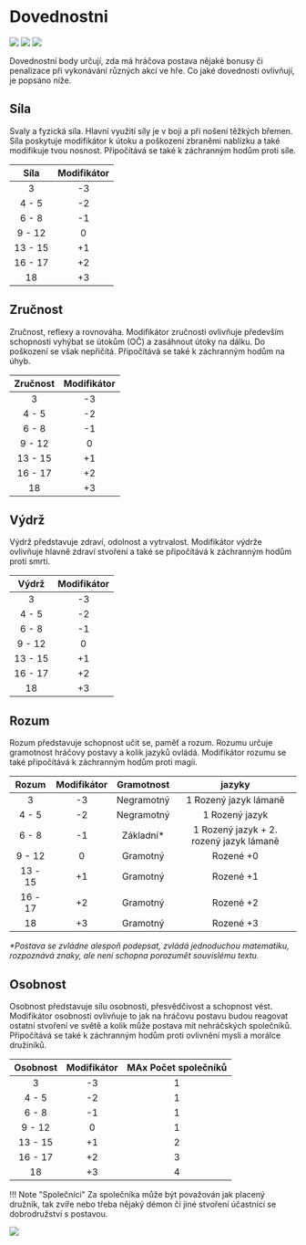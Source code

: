# Dovednostni

<img src="/assets/sep_line.png"/>

<img src="/assets/Dovednosti.png" />

<img src="/assets/sep_line.png"/>

Dovednostní body určují, zda má hráčova postava nějaké bonusy či penalizace při vykonávání různých akcí ve hře.  Co jaké dovednosti ovlivňují, je popsáno níže.

## Síla

Svaly a fyzická síla. Hlavní využití síly je v boji a při nošení těžkých břemen. Síla poskytuje modifikátor k útoku a poškození zbraněmi nablízku a také modifikuje tvou nosnost. Připočítává se také k záchranným hodům proti síle.

|  Síla   | Modifikátor |
| :-----: | :---------: |
|    3    |     -3      |
|  4 - 5  |     -2      |
|  6 - 8  |     -1      |
| 9 - 12  |      0      |
| 13 - 15 |     +1      |
| 16 - 17 |     +2      |
|   18    |     +3      |

## Zručnost

Zručnost, reflexy a rovnováha. Modifikátor zručnosti ovlivňuje především schopnosti vyhýbat se útokům (OČ) a zasáhnout útoky na dálku. Do poškození se však nepřičítá. Připočítává se také k záchranným hodům na úhyb.

| Zručnost | Modifikátor |
| :------: | :---------: |
|    3     |     -3      |
|  4 - 5   |     -2      |
|  6 - 8   |     -1      |
|  9 - 12  |      0      |
| 13 - 15  |     +1      |
| 16 - 17  |     +2      |
|    18    |     +3      |

## Výdrž

Výdrž představuje zdraví, odolnost a vytrvalost. Modifikátor výdrže ovlivňuje hlavně zdraví stvoření a také se připočítává k záchranným hodům proti smrti.

|  Výdrž  | Modifikátor |
| :-----: | :---------: |
|    3    |     -3      |
|  4 - 5  |     -2      |
|  6 - 8  |     -1      |
| 9 - 12  |      0      |
| 13 - 15 |     +1      |
| 16 - 17 |     +2      |
|   18    |     +3      |

## Rozum

Rozum představuje schopnost učit se, paměť a rozum. Rozumu určuje gramotnost hráčovy postavy a kolik jazyků ovládá. Modifikátor rozumu se také připočítává k záchranným hodům proti magii.

|  Rozum  | Modifikátor | Gramotnost |                 jazyky                  |
| :-----: | :---------: | :--------: | :-------------------------------------: |
|    3    |     -3      | Negramotný |          1 Rozený jazyk lámaně          |
|  4 - 5  |     -2      | Negramotný |             1 Rozený jazyk              |
|  6 - 8  |     -1      | Základní*  | 1 Rozený jazyk + 2. rozený jazyk lámaně |
| 9 - 12  |      0      |  Gramotný  |                Rozené +0                |
| 13 - 15 |     +1      |  Gramotný  |                Rozené +1                |
| 16 - 17 |     +2      |  Gramotný  |                Rozené +2                |
|   18    |     +3      |  Gramotný  |                Rozené +3                |

*\*Postava se zvládne alespoň podepsat, zvládá jednoduchou matematiku, rozpoznává znaky, ale není schopna porozumět souvislému textu.*

## Osobnost

Osobnost představuje sílu osobnosti, přesvědčivost a schopnost vést. Modifikátor osobnosti ovlivňuje to jak na hráčovu postavu budou reagovat ostatní stvoření ve světě a kolik může postava mít nehráčských společníků. Připočítává se také k záchranným hodům proti ovlivnění mysli a morálce družiníků.

| Osobnost | Modifikátor | MAx Počet společníků |
| :------: | :---------: | :------------------: |
|    3     |     -3      |          1           |
|  4 - 5   |     -2      |          1           |
|  6 - 8   |     -1      |          1           |
|  9 - 12  |      0      |          1           |
| 13 - 15  |     +1      |          2           |
| 16 - 17  |     +2      |          3           |
|    18    |     +3      |          4           |

!!! Note "Společníci"
    Za společníka může být považován jak placený družník, tak zvíře nebo třeba nějaký démon či jiné stvoření účastnící se dobrodružství s postavou.

<img src="/assets/sep_line.png"/>
